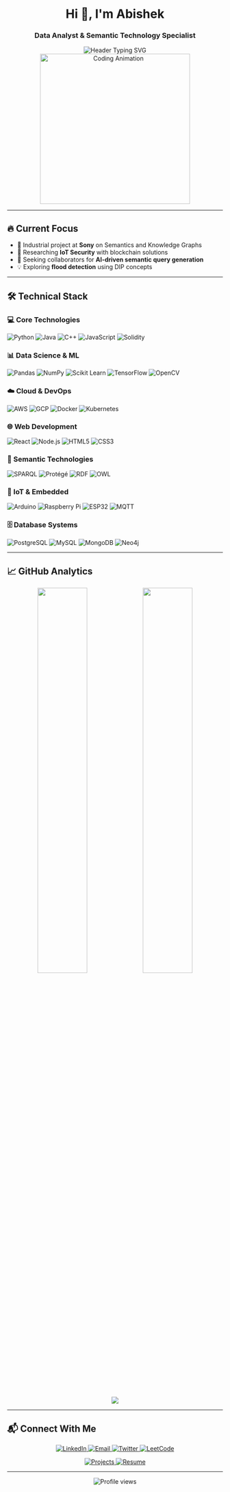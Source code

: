 <h1 align="center">Hi 👋, I'm Abishek</h1>
<h3 align="center">Data Analyst & Semantic Technology Specialist</h3>

<div align="center">
  <img src="https://readme-typing-svg.herokuapp.com?font=Fira+Code&weight=600&size=22&pause=1000&color=58A6FF&center=true&width=500&lines=Turning+Data+into+Actionable+Insights;Semantic+Technology+Enthusiast;IoT+Security+Researcher" alt="Header Typing SVG">
</div>

<div align="center">
  <img src="https://i.pinimg.com/originals/81/17/8b/81178b47a8598f0c81c4799f2cdd4057.gif" width="350" alt="Coding Animation">
</div>

---

## 🔥 Current Focus
- 🔭 Industrial project at **Sony** on Semantics and Knowledge Graphs
- 🌱 Researching **IoT Security** with blockchain solutions
- 🤝 Seeking collaborators for **AI-driven semantic query generation**
- 💡 Exploring **flood detection** using DIP concepts

---

## 🛠️ Technical Stack

### 💻 Core Technologies
![Python](https://img.shields.io/badge/Python-3776AB?logo=python&logoColor=white)
![Java](https://img.shields.io/badge/Java-007396?logo=java&logoColor=white)
![C++](https://img.shields.io/badge/C++-00599C?logo=c%2B%2B&logoColor=white)
![JavaScript](https://img.shields.io/badge/JavaScript-F7DF1E?logo=javascript&logoColor=black)
![Solidity](https://img.shields.io/badge/Solidity-363636?logo=solidity&logoColor=white)

### 📊 Data Science & ML
![Pandas](https://img.shields.io/badge/Pandas-150458?logo=pandas&logoColor=white)
![NumPy](https://img.shields.io/badge/NumPy-013243?logo=numpy&logoColor=white)
![Scikit Learn](https://img.shields.io/badge/Scikit_Learn-F7931E?logo=scikitlearn)
![TensorFlow](https://img.shields.io/badge/TensorFlow-FF6F00?logo=tensorflow)
![OpenCV](https://img.shields.io/badge/OpenCV-5C3EE8?logo=opencv)

### ☁️ Cloud & DevOps
![AWS](https://img.shields.io/badge/AWS-232F3E?logo=amazonaws)
![GCP](https://img.shields.io/badge/GCP-4285F4?logo=googlecloud)
![Docker](https://img.shields.io/badge/Docker-2496ED?logo=docker)
![Kubernetes](https://img.shields.io/badge/Kubernetes-326CE5?logo=kubernetes)

### 🌐 Web Development
![React](https://img.shields.io/badge/React-61DAFB?logo=react)
![Node.js](https://img.shields.io/badge/Node.js-339933?logo=nodedotjs)
![HTML5](https://img.shields.io/badge/HTML5-E34F26?logo=html5)
![CSS3](https://img.shields.io/badge/CSS3-1572B6?logo=css3)

### 🧠 Semantic Technologies
![SPARQL](https://img.shields.io/badge/SPARQL-0598C8?logo=rdf)
![Protégé](https://img.shields.io/badge/Protégé-0078D4?logo=protege)
![RDF](https://img.shields.io/badge/RDF-003B6F?logo=rdf)
![OWL](https://img.shields.io/badge/OWL-0078D4?logo=owl)

### 🔌 IoT & Embedded
![Arduino](https://img.shields.io/badge/Arduino-00979D?logo=arduino)
![Raspberry Pi](https://img.shields.io/badge/Raspberry_Pi-A22846?logo=raspberrypi)
![ESP32](https://img.shields.io/badge/ESP32-E7352C?logo=espressif)
![MQTT](https://img.shields.io/badge/MQTT-660066?logo=eclipsemosquitto)

### 🗄️ Database Systems
![PostgreSQL](https://img.shields.io/badge/PostgreSQL-4169E1?logo=postgresql)
![MySQL](https://img.shields.io/badge/MySQL-4479A1?logo=mysql)
![MongoDB](https://img.shields.io/badge/MongoDB-47A248?logo=mongodb)
![Neo4j](https://img.shields.io/badge/Neo4j-008CC1?logo=neo4j)

---

## 📈 GitHub Analytics

<p align="center">
  <img width="48%" src="https://github-readme-stats.vercel.app/api?username=abishekmoorthy&show_icons=true&theme=radical&hide_border=true&bg_color=00000000" />
  <img width="48%" src="https://github-readme-streak-stats.herokuapp.com/?user=abishekmoorthy&theme=radical&hide_border=true&background=00000000" />
</p>

<p align="center">
  <img src="https://github-readme-stats.vercel.app/api/top-langs/?username=abishekmoorthy&layout=compact&theme=radical&hide_border=true&bg_color=00000000" />
</p>

---

## 📬 Connect With Me

<p align="center">
  <a href="https://linkedin.com/in/abishek-e">
    <img src="https://img.shields.io/badge/LinkedIn-0077B5?logo=linkedin&logoColor=white&style=for-the-badge" alt="LinkedIn">
  </a>
  <a href="mailto:abishekmoorthy1234@gmail.com">
    <img src="https://img.shields.io/badge/Email-D14836?logo=gmail&logoColor=white&style=for-the-badge" alt="Email">
  </a>
  <a href="https://twitter.com/abishek59787942">
    <img src="https://img.shields.io/badge/Twitter-1DA1F2?logo=twitter&logoColor=white&style=for-the-badge" alt="Twitter">
  </a>
  <a href="https://leetcode.com/abishek">
    <img src="https://img.shields.io/badge/LeetCode-FFA116?logo=leetcode&logoColor=black&style=for-the-badge" alt="LeetCode">
  </a>
</p>

<div align="center">
  <a href="https://github.com/Abishekmoorthy">
    <img src="https://img.shields.io/badge/Projects_Showcase-181717?logo=github&logoColor=white&style=for-the-badge" alt="Projects">
  </a>
  <a href="https://drive.google.com/file/d/1_DFeqWGG7-85EUAeg6-cpMB31u-Up_-S/view?usp=sharing">
    <img src="https://img.shields.io/badge/View_Resume-4285F4?logo=googledrive&logoColor=white&style=for-the-badge" alt="Resume">
  </a>
</div>

---

<div align="center">
  <img src="https://komarev.com/ghpvc/?username=abishekmoorthy&label=Profile+Views&color=0e75b6&style=flat" alt="Profile views">
</div>
